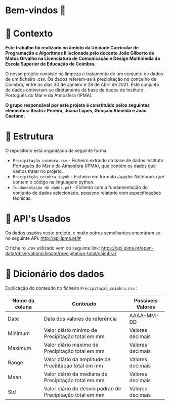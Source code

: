 # Bem-vindos 👋
# :school_satchel: Contexto
**Este trabalho foi realizado no âmbito da Unidade Curricular de Programação e Algoritmos II lecionada pelo docente João Gilberto de Matos Orvalho na Licenciatura de Comunicação e Design Multimédia da Escola Superior de Educação de Coimbra.**

O nosso projeto consiste na limpeza e tratamento de um conjunto de dados de um ficheiro .csv. Os dados referem-se à precipitação no concelho de Coimbra, entre os dias 30 de Janeiro e 28 de Abril de 2021. Este conjunto de dados obtiveram-se diretamente da base de dados do Instituto Português do Mar e da Atmosfera (IPMA).

**O grupo responsável por este projeto é constituido pelos seguintes elementos: Beatriz Pereira, Joana Lopes, Gonçalo Almeida e João Caetano.**


# :bricks: Estrutura

O repositório está organizado da seguinte forma:

- `Precipitação_coimbra.csv` - Ficheiro extraído da base de dados Instituto Português do Mar e da Atmosfera (IPMA), que contém os dados que vamos tratar no projeto.
- `Precipitção_coimbra.ipynb` - Ficheiro em formato Jupyter Notebook que contem o código na linguagem python.
- `fundamentação de dados.pdf` - Ficheiro com a fundamentação do conjunto de dados selecionado, pequeno relatório com especificações técnicas.


# :satellite: API's Usados

Os dados usados neste projeto, e muito outros semelhantes encontram se no seguinte API: http://api.ipma.pt/#

O ficheiro .csv utilizado vem do seguinte link: https://api.ipma.pt/open-data/observation/climate/precipitation-total/coimbra/


# :notebook_with_decorative_cover: Dicionário dos dados 

Explicação do conteudo no ficheiro `Precipitação_coimbra.csv` :

|Nome da coluna | Conteudo                                                  |Possiveis Valores   |
|---------------|-----------------------------------------------------------|--------------------|
| Date          | Data dos valores de referência                            |AAAA-MM-DD          |
| Minimum       | Valor diário minimo de Precipitação total em mm           |Valores decimais    |
| Maximum       | Valor diário máximo de Precipitação total em mm           |Valores decimais    |
| Range         | Valor diário da amplitude de Precititação total em mm     |Valores decimais    |
| Mean          | Valor diário da mediana de Precipitação total em mm       |Valores decimais    |
| Std           | Valor diário do desvio padrão de Precipitação total em mm |Valores decimais    |
